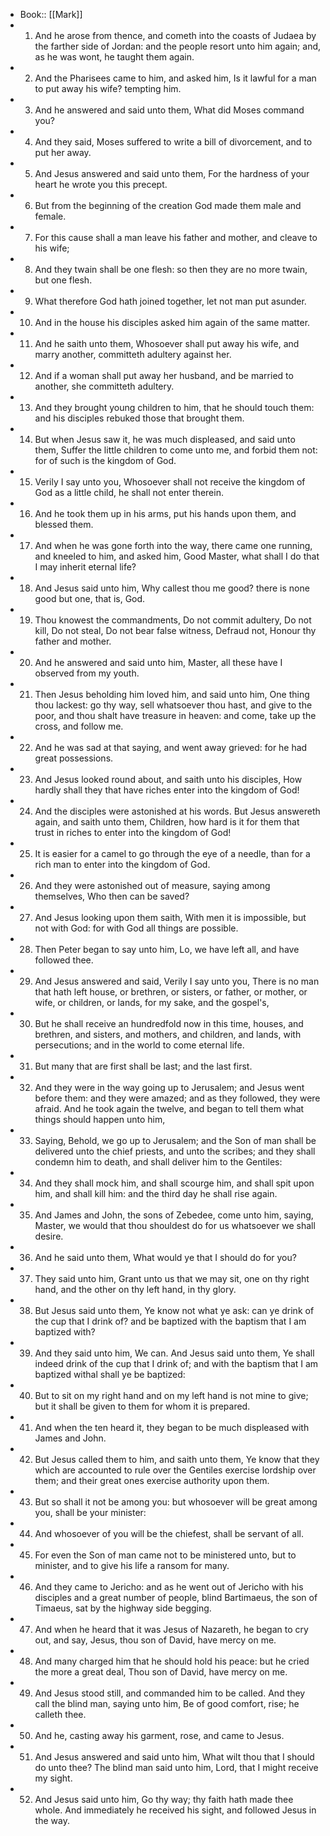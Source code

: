 - Book:: [[Mark]]
- 1. And he arose from thence, and cometh into the coasts of Judaea by the farther side of Jordan: and the people resort unto him again; and, as he was wont, he taught them again.
- 2. And the Pharisees came to him, and asked him, Is it lawful for a man to put away his wife? tempting him.
- 3. And he answered and said unto them, What did Moses command you?
- 4. And they said, Moses suffered to write a bill of divorcement, and to put her away.
- 5. And Jesus answered and said unto them, For the hardness of your heart he wrote you this precept.
- 6. But from the beginning of the creation God made them male and female.
- 7. For this cause shall a man leave his father and mother, and cleave to his wife;
- 8. And they twain shall be one flesh: so then they are no more twain, but one flesh.
- 9. What therefore God hath joined together, let not man put asunder.
- 10. And in the house his disciples asked him again of the same matter.
- 11. And he saith unto them, Whosoever shall put away his wife, and marry another, committeth adultery against her.
- 12. And if a woman shall put away her husband, and be married to another, she committeth adultery.
- 13. And they brought young children to him, that he should touch them: and his disciples rebuked those that brought them.
- 14. But when Jesus saw it, he was much displeased, and said unto them, Suffer the little children to come unto me, and forbid them not: for of such is the kingdom of God.
- 15. Verily I say unto you, Whosoever shall not receive the kingdom of God as a little child, he shall not enter therein.
- 16. And he took them up in his arms, put his hands upon them, and blessed them.
- 17. And when he was gone forth into the way, there came one running, and kneeled to him, and asked him, Good Master, what shall I do that I may inherit eternal life?
- 18. And Jesus said unto him, Why callest thou me good? there is none good but one, that is, God.
- 19. Thou knowest the commandments, Do not commit adultery, Do not kill, Do not steal, Do not bear false witness, Defraud not, Honour thy father and mother.
- 20. And he answered and said unto him, Master, all these have I observed from my youth.
- 21. Then Jesus beholding him loved him, and said unto him, One thing thou lackest: go thy way, sell whatsoever thou hast, and give to the poor, and thou shalt have treasure in heaven: and come, take up the cross, and follow me.
- 22. And he was sad at that saying, and went away grieved: for he had great possessions.
- 23. And Jesus looked round about, and saith unto his disciples, How hardly shall they that have riches enter into the kingdom of God!
- 24. And the disciples were astonished at his words. But Jesus answereth again, and saith unto them, Children, how hard is it for them that trust in riches to enter into the kingdom of God!
- 25. It is easier for a camel to go through the eye of a needle, than for a rich man to enter into the kingdom of God.
- 26. And they were astonished out of measure, saying among themselves, Who then can be saved?
- 27. And Jesus looking upon them saith, With men it is impossible, but not with God: for with God all things are possible.
- 28. Then Peter began to say unto him, Lo, we have left all, and have followed thee.
- 29. And Jesus answered and said, Verily I say unto you, There is no man that hath left house, or brethren, or sisters, or father, or mother, or wife, or children, or lands, for my sake, and the gospel's,
- 30. But he shall receive an hundredfold now in this time, houses, and brethren, and sisters, and mothers, and children, and lands, with persecutions; and in the world to come eternal life.
- 31. But many that are first shall be last; and the last first.
- 32. And they were in the way going up to Jerusalem; and Jesus went before them: and they were amazed; and as they followed, they were afraid. And he took again the twelve, and began to tell them what things should happen unto him,
- 33. Saying, Behold, we go up to Jerusalem; and the Son of man shall be delivered unto the chief priests, and unto the scribes; and they shall condemn him to death, and shall deliver him to the Gentiles:
- 34. And they shall mock him, and shall scourge him, and shall spit upon him, and shall kill him: and the third day he shall rise again.
- 35. And James and John, the sons of Zebedee, come unto him, saying, Master, we would that thou shouldest do for us whatsoever we shall desire.
- 36. And he said unto them, What would ye that I should do for you?
- 37. They said unto him, Grant unto us that we may sit, one on thy right hand, and the other on thy left hand, in thy glory.
- 38. But Jesus said unto them, Ye know not what ye ask: can ye drink of the cup that I drink of? and be baptized with the baptism that I am baptized with?
- 39. And they said unto him, We can. And Jesus said unto them, Ye shall indeed drink of the cup that I drink of; and with the baptism that I am baptized withal shall ye be baptized:
- 40. But to sit on my right hand and on my left hand is not mine to give; but it shall be given to them for whom it is prepared.
- 41. And when the ten heard it, they began to be much displeased with James and John.
- 42. But Jesus called them to him, and saith unto them, Ye know that they which are accounted to rule over the Gentiles exercise lordship over them; and their great ones exercise authority upon them.
- 43. But so shall it not be among you: but whosoever will be great among you, shall be your minister:
- 44. And whosoever of you will be the chiefest, shall be servant of all.
- 45. For even the Son of man came not to be ministered unto, but to minister, and to give his life a ransom for many.
- 46. And they came to Jericho: and as he went out of Jericho with his disciples and a great number of people, blind Bartimaeus, the son of Timaeus, sat by the highway side begging.
- 47. And when he heard that it was Jesus of Nazareth, he began to cry out, and say, Jesus, thou son of David, have mercy on me.
- 48. And many charged him that he should hold his peace: but he cried the more a great deal, Thou son of David, have mercy on me.
- 49. And Jesus stood still, and commanded him to be called. And they call the blind man, saying unto him, Be of good comfort, rise; he calleth thee.
- 50. And he, casting away his garment, rose, and came to Jesus.
- 51. And Jesus answered and said unto him, What wilt thou that I should do unto thee? The blind man said unto him, Lord, that I might receive my sight.
- 52. And Jesus said unto him, Go thy way; thy faith hath made thee whole. And immediately he received his sight, and followed Jesus in the way.
